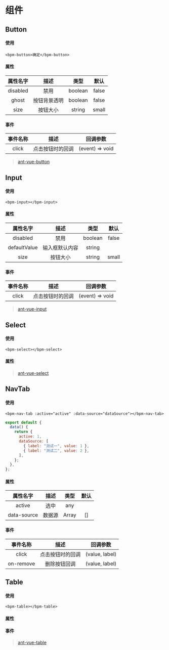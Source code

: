 # 组件

## Button

#### 使用

```vue
<bpm-button>确定</bpm-button>
```

#### 属性

| 属性名字 |     描述     |  类型   | 默认  |
| :------: | :----------: | :-----: | :---: |
| disabled |     禁用     | boolean | false |
|  ghost   | 按钮背景透明 | boolean | false |
|   size   |   按钮大小   | string  | small |

#### 事件

| 事件名称 |       描述       |    回调参数     |
| :------: | :--------------: | :-------------: |
|  click   | 点击按钮时的回调 | (event) => void |

> <a target="_blank" href="https://www.antdv.com/components/button/#Button">ant-vue-button</a>

## Input

#### 使用

```vue
<bpm-input></bpm-input>
```

#### 属性

|   属性名字   |      描述      |  类型   | 默认  |
| :----------: | :------------: | :-----: | :---: |
|   disabled   |      禁用      | boolean | false |
| defaultValue | 输入框默认内容 | string  |       |
|     size     |    按钮大小    | string  | small |

#### 事件

| 事件名称 |       描述       |    回调参数     |
| :------: | :--------------: | :-------------: |
|  click   | 点击按钮时的回调 | (event) => void |

> <a target="_blank" href="https://www.antdv.com/components/input/#Input">ant-vue-input</a>

## Select

#### 使用

```vue
<bpm-select></bpm-select>
```

#### 属性

####

> <a target="_blank" href="https://www.antdv.com/components/select/#Select">ant-vue-select</a>

## NavTab

#### 使用

```vue
<bpm-nav-tab :active="active" :data-source="dataSource"></bpm-nav-tab>
```

```javascript
export default {
  data() {
    return {
      active: 1,
      dataSource: [
        { label: "测试一", value: 1 },
        { label: "测试二", value: 2 },
      ],
    };
  },
};
```

#### 属性

|  属性名字   |  描述  | 类型  | 默认 |
| :---------: | :----: | :---: | :--: |
|   active    |  选中  |  any  |      |
| data-source | 数据源 | Array |  []  |

#### 事件

| 事件名称  |       描述       |    回调参数    |
| :-------: | :--------------: | :------------: |
|   click   | 点击按钮时的回调 | (value, label) |
| on-remove |   删除按钮回调   | (value, label) |

## Table

#### 使用

```vue
<bpm-table></bpm-table>
```

#### 属性

#### 事件

> <a target="_blank" href="https://www.antdv.com/components/table/#Table">ant-vue-table</a>

